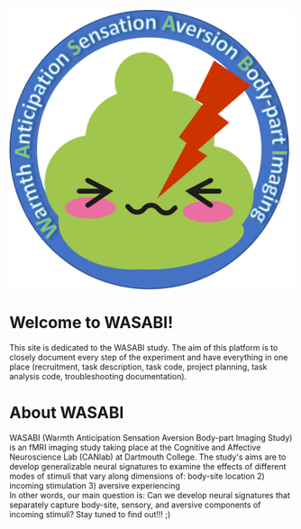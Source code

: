 

![Wasabi logo](https://github.com/canlab/WASABI_public/blob/gh-pages/images/logo.png?raw=true)


# Welcome to WASABI! 
This site is dedicated to the WASABI study. The aim of this platform is to closely document every step of the experiment and have everything in one place (recruitment, task description, task code, project planning, task analysis code, troubleshooting documentation).
# About WASABI
WASABI (Warmth Anticipation Sensation Aversion Body-part Imaging Study) is an fMRI imaging study taking place at the Cognitive and Affective Neuroscience Lab (CANlab) at Dartmouth College. The study's aims are to develop generalizable neural signatures to examine the effects of different modes of stimuli that vary along dimensions of: 
 body-site location    2) incoming stimulation     3) aversive experiencing  
In other words, our main question is: 
Can we develop neural signatures that separately capture body-site, sensory, and aversive components of incoming stimuli?
Stay tuned to find out!!! ;) 
